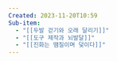 ```yaml
---
Created: 2023-11-20T10:59
Sub-item:
  - "[[두발 걷기와 오래 달리기]]"
  - "[[도구 제작과 뇌발달]]"
  - "[[진화는 땜질이며 덫이다]]"
---
```

